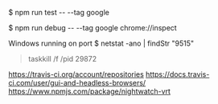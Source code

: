 
$ npm run test -- --tag google

$ npm run debug -- --tag google
chrome://inspect

Windows running on port
$ netstat -ano | findStr "9515"
>taskkill /f /pid 29872

https://travis-ci.org/account/repositories
https://docs.travis-ci.com/user/gui-and-headless-browsers/
https://www.npmjs.com/package/nightwatch-vrt
